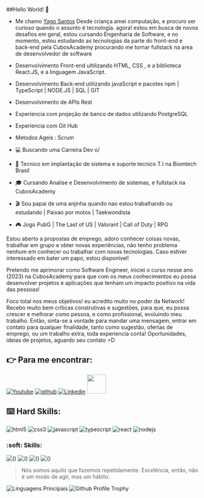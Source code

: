 ##Hello World! :love_you_gesture:

- Me chamo [Yago Santos](https://www.linkedin.com/in/yago-santos-devmaker) Desde criança amei computação, e procuro ser curioso quando o assunto é tecnologia. agora! estou em busca de novos desafios em geral, estou cursando Engenharia de Software, e no momento, estou 
  estudando as tecnologias da parte do front-end e back-end pela CubosAcademy procurando me tornar fullstack na area de desenvolvedor de software


- Desenvolvimento Front-end ultilizando HTML, CSS , e a biblioteca React.JS, e a linguagem JavaScript.
- Desenvolvimento Back-end utilizando javaScript e pacotes npm | TypeScript | NODE.JS | SQL | GIT 
- Desenvolvimento de APIs Rest 
- Experiencia com projeção de banco de dados utilizando PostgreSQL
- Experiencia com Git Hub
- Metodos Ageis : Scrum

- :computer: Buscando uma Carreira Dev o/
- :open_book: Tecnico em implantação de
sistema e suporte tecnico T.I na Biomtech Brasil
- :mortar_board: Cursando Analise e Desenvolvimento de sistemas, e fullstack na CubosAcademy 
- :clapper: Sou papai de uma anjinha quando nao estou trabalhando ou estudando | Paixao por motos | Taekwondista
- :video_game: Jogo PubG | The Last of US | Valorant | Call of Duty | RPG 

Estou aberto a propostas de emprego, adoro conhecer coisas novas, trabalhar em grupo e obter novas experiências, não tenho problema nenhum em conhecer ou trabalhar com novas tecnologias. Caso estiver interessado em bater um papo, estou disponível!

Pretendo me aprimorar como Software Engineer, iniciei o curso nesse ano (2023) na CubosAcademy para que com os meus conhecimentos eu possa desenvolver projetos e aplicações que tenham um impacto positivo na vida das pessoas!

Foco total nos meus objetivos! eu acredito muito no poder da Network! Recebo muito bem críticas construtivas e sugestões, para que, eu possa crescer e melhorar como pessoa, e como profissional, evoluindo meu trabalho. Então, sinta-se a vontade para mandar uma mensagem, entrar em contato para qualquer finalidade, tanto como sugestão, ofertas de emprego, ou um trabalho extra, toda experiencia conta! Oportunidades, ideias de projetos, aguardo seu contato =D

## :point_right: Para me encontrar:
[![Youtube](https://img.shields.io/badge/YouTube-FF0000?style=for-the-badge&logo=youtube&logoColor=white)](https://www.youtube.com/c/jesscoderoficial)
[![github](https://img.shields.io/badge/GitHub-100000?style=for-the-badge&logo=github&logoColor=white)](https://github.com/yago-maker)
[![Linkedin](https://img.shields.io/badge/LinkedIn-0077B5?style=for-the-badge&logo=linkedin&logoColor=white)](https://www.linkedin.com/in/jessicamedeirospocarli/)
<a href="mailto:jessicamedeirosp96@gmail.com">
<img src="https://media.tenor.com/kXp0f-dmTXAAAAAi/%E6%94%B6%E5%88%B0-%E5%B7%A5%E4%BD%9C.gif" width="50px" />
</a>

## :keyboard: Hard Skills:

![html5](https://img.shields.io/badge/HTML5-E34F26?style=for-the-badge&logo=html5&logoColor=white)
![css3](https://img.shields.io/badge/CSS3-1572B6?style=for-the-badge&logo=css3&logoColor=white)
![javascript](https://img.shields.io/badge/JavaScript-323330?style=for-the-badge&logo=javascript&logoColor=F7DF1E)
![typescript](https://img.shields.io/badge/TypeScript-007ACC?style=for-the-badge&logo=typescript&logoColor=white)
![react](https://img.shields.io/badge/React-20232A?style=for-the-badge&logo=react&logoColor=61DAFB)
![nodejs](https://img.shields.io/badge/Node%20js-339933?style=for-the-badge&logo=nodedotjs&logoColor=white)


### :soft: Skills:
![()](https://img.shields.io/badge/HTML5-E34F26?style=for-the-badge&logo=html5&logoColor=white)
![()](https://img.shields.io/badge/CSS3-1572B6?style=for-the-badge&logo=css3&logoColor=white)
![()](https://img.shields.io/badge/TypeScript-007ACC?style=for-the-badge&logo=typescript&logoColor=white)
![()](https://img.shields.io/badge/React-20232A?style=for-the-badge&logo=react&logoColor=61DAFB)

 > Nós somos aquilo que fazemos repetidamente. Excelência, então, não é um modo de agir, mas um hábito.

![Linguagens Principais](https://github-readme-stats.vercel.app/api/top-langs/?username=yago-maker&theme=tokyonight&hide_border=true&custom_title=Linguagens%85%Principais)
![Github Profile Trophy](https://github-profile-trophy.vercel.app/?username=Yago-Dev&theme=onedark&no-frame=true&no-bg=true&margin-w=4)


